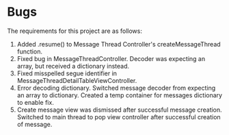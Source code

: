 # Bugs


The requirements for this project are as follows:

1.  Added .resume() to Message Thread Controller's createMessageThread function.
2.  Fixed bug in MessageThreadController.  Decoder was expecting an array, but received a dictionary instead. 
3.  Fixed misspelled segue identifier in MessageThreadDetailTableViewController.
4.  Error decoding dictionary.  Switched message decoder from expecting an array to dictionary.  Created a temp container for messages dictionary to enable fix.
5.  Create message view was dismissed after successful message creation.  Switched to main thread to pop view controller after successful creation of message.

